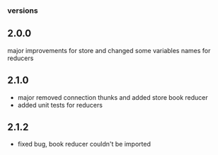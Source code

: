 ### versions

## 2.0.0

major improvements for store and changed some variables names for reducers

## 2.1.0

-   major removed connection thunks and added store book reducer
-   added unit tests for reducers

## 2.1.2

-   fixed bug, book reducer couldn't be imported

